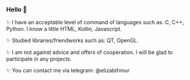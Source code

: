 ### Hello :purple_heart:	
:sparkles: I have an acceptable level of command of languages ​​such as: C, C++, Python. I know a little HTML, Kotlin, Javascript.

:sparkles: Studied libraries/friendworks such as: QT, OpenGL.

:sparkles: I am not against advice and offers of cooperation. I will be glad to participate in any projects.

:sparkles: You can contact me via telegram: @elizabthmur
